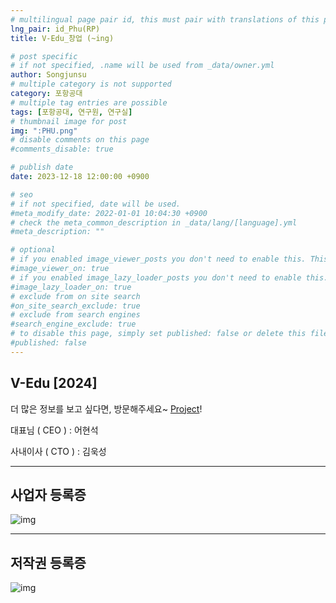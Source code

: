 ```yaml
---
# multilingual page pair id, this must pair with translations of this page. (This name must be unique)
lng_pair: id_Phu(RP)
title: V-Edu_창업 (~ing)

# post specific
# if not specified, .name will be used from _data/owner.yml
author: Songjunsu
# multiple category is not supported
category: 포항공대
# multiple tag entries are possible
tags: [포항공대, 연구원, 연구실]
# thumbnail image for post
img: ":PHU.png"
# disable comments on this page
#comments_disable: true

# publish date
date: 2023-12-18 12:00:00 +0900

# seo
# if not specified, date will be used.
#meta_modify_date: 2022-01-01 10:04:30 +0900
# check the meta_common_description in _data/lang/[language].yml
#meta_description: ""

# optional
# if you enabled image_viewer_posts you don't need to enable this. This is only if image_viewer_posts = false
#image_viewer_on: true
# if you enabled image_lazy_loader_posts you don't need to enable this. This is only if image_lazy_loader_posts = false
#image_lazy_loader_on: true
# exclude from on site search
#on_site_search_exclude: true
# exclude from search engines
#search_engine_exclude: true
# to disable this page, simply set published: false or delete this file
#published: false
---
```

<!-- outline-start -->
## V-Edu [2024]

더 많은 정보를 보고 싶다면, 방문해주세요~ [Project](https://junsusong98.github.io/ko/tabs/projects.html#id_Lab)!

대표님 ( CEO ) : 어현석

사내이사 ( CTO ) : 김욱성

***

## 사업자 등록증

![img](:V-Edu_startup.jpeg)

***

## 저작권 등록증

![img](:patent.jpeg)
